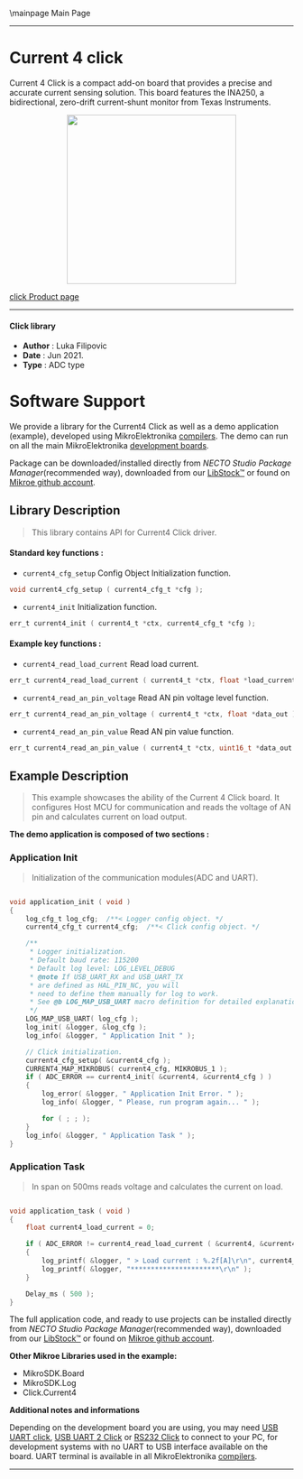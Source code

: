 \mainpage Main Page

---
# Current 4 click

Current 4 Click is a compact add-on board that provides a precise and accurate current sensing solution. This board features the INA250, a bidirectional, zero-drift current-shunt monitor from Texas Instruments.

<p align="center">
  <img src="https://download.mikroe.com/images/click_for_ide/current4_click.png" height=300px>
</p>

[click Product page](https://www.mikroe.com/current-4-click)

---


#### Click library

- **Author**        : Luka Filipovic
- **Date**          : Jun 2021.
- **Type**          : ADC type


# Software Support

We provide a library for the Current4 Click
as well as a demo application (example), developed using MikroElektronika
[compilers](https://www.mikroe.com/necto-studio).
The demo can run on all the main MikroElektronika [development boards](https://www.mikroe.com/development-boards).

Package can be downloaded/installed directly from *NECTO Studio Package Manager*(recommended way), downloaded from our [LibStock&trade;](https://libstock.mikroe.com) or found on [Mikroe github account](https://github.com/MikroElektronika/mikrosdk_click_v2/tree/master/clicks).

## Library Description

> This library contains API for Current4 Click driver.

#### Standard key functions :

- `current4_cfg_setup` Config Object Initialization function.
```c
void current4_cfg_setup ( current4_cfg_t *cfg );
```

- `current4_init` Initialization function.
```c
err_t current4_init ( current4_t *ctx, current4_cfg_t *cfg );
```

#### Example key functions :

- `current4_read_load_current` Read load current.
```c
err_t current4_read_load_current ( current4_t *ctx, float *load_current );
```

- `current4_read_an_pin_voltage` Read AN pin voltage level function.
```c
err_t current4_read_an_pin_voltage ( current4_t *ctx, float *data_out );
```

- `current4_read_an_pin_value` Read AN pin value function.
```c
err_t current4_read_an_pin_value ( current4_t *ctx, uint16_t *data_out );
```

## Example Description

> This example showcases the ability of the Current 4 Click board.
It configures Host MCU for communication and reads the voltage 
of AN pin and calculates current on load output.

**The demo application is composed of two sections :**

### Application Init

> Initialization of the communication modules(ADC and UART).

```c

void application_init ( void )
{
    log_cfg_t log_cfg;  /**< Logger config object. */
    current4_cfg_t current4_cfg;  /**< Click config object. */

    /** 
     * Logger initialization.
     * Default baud rate: 115200
     * Default log level: LOG_LEVEL_DEBUG
     * @note If USB_UART_RX and USB_UART_TX 
     * are defined as HAL_PIN_NC, you will 
     * need to define them manually for log to work. 
     * See @b LOG_MAP_USB_UART macro definition for detailed explanation.
     */
    LOG_MAP_USB_UART( log_cfg );
    log_init( &logger, &log_cfg );
    log_info( &logger, " Application Init " );

    // Click initialization.
    current4_cfg_setup( &current4_cfg );
    CURRENT4_MAP_MIKROBUS( current4_cfg, MIKROBUS_1 );
    if ( ADC_ERROR == current4_init( &current4, &current4_cfg ) )
    {
        log_error( &logger, " Application Init Error. " );
        log_info( &logger, " Please, run program again... " );

        for ( ; ; );
    }
    log_info( &logger, " Application Task " );
}

```

### Application Task

> In span on 500ms reads voltage and calculates the current on load.

```c

void application_task ( void ) 
{
    float current4_load_current = 0;

    if ( ADC_ERROR != current4_read_load_current ( &current4, &current4_load_current ) ) 
    {
        log_printf( &logger, " > Load current : %.2f[A]\r\n", current4_load_current );
        log_printf( &logger, "**********************\r\n" );
    }

    Delay_ms ( 500 );
}

```

The full application code, and ready to use projects can be installed directly from *NECTO Studio Package Manager*(recommended way), downloaded from our [LibStock&trade;](https://libstock.mikroe.com) or found on [Mikroe github account](https://github.com/MikroElektronika/mikrosdk_click_v2/tree/master/clicks).

**Other Mikroe Libraries used in the example:**

- MikroSDK.Board
- MikroSDK.Log
- Click.Current4

**Additional notes and informations**

Depending on the development board you are using, you may need
[USB UART click](https://www.mikroe.com/usb-uart-click),
[USB UART 2 Click](https://www.mikroe.com/usb-uart-2-click) or
[RS232 Click](https://www.mikroe.com/rs232-click) to connect to your PC, for
development systems with no UART to USB interface available on the board. UART
terminal is available in all MikroElektronika
[compilers](https://shop.mikroe.com/compilers).

---
